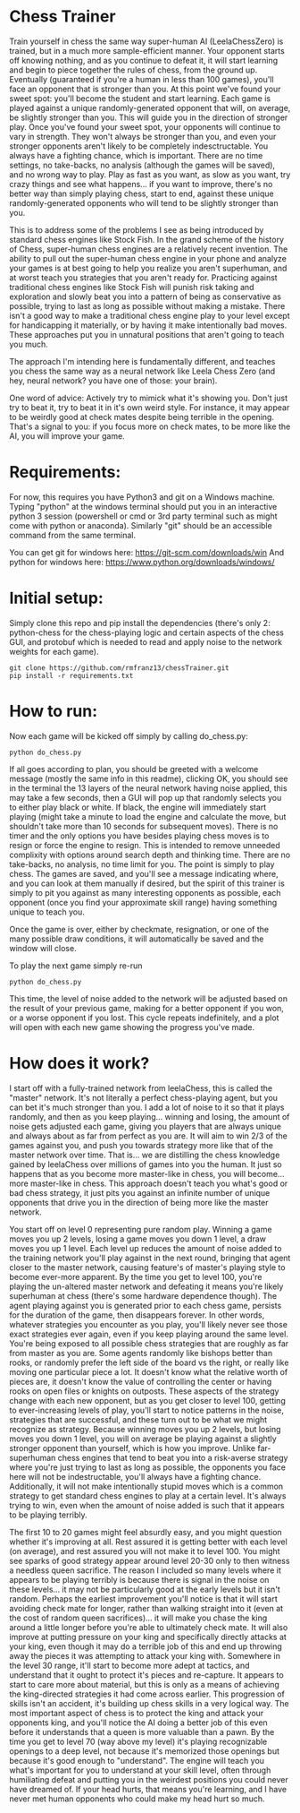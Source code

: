 # Chess Trainer 

Train yourself in chess the same way super-human AI (LeelaChessZero) is trained, but in a much more sample-efficient manner. Your opponent starts off knowing nothing, and as you continue to defeat it, it will start learning and begin to piece together the rules of chess, from the ground up. Eventually (guaranteed if you're a human in less than 100 games), you'll face an opponent that is stronger than you. At this point we've found your sweet spot: you'll become the student and start learning. Each game is played against a unique randomly-generated opponent that will, on average, be slightly stronger than you. This will guide you in the direction of stronger play. Once you've found your sweet spot, your opponents will continue to vary in strength. They won't always be stronger than you, and even your stronger opponents aren't likely to be completely indesctructable. You always have a fighting chance, which is important. There are no time settings, no take-backs, no analysis (although the games will be saved), and no wrong way to play. Play as fast as you want, as slow as you want, try crazy things and see what happens... if you want to improve, there's no better way than simply playing chess, start to end, against these unique randomly-generated opponents who will tend to be slightly stronger than you.

This is to address some of the problems I see as being introduced by standard chess engines like Stock Fish. In the grand scheme of the history of Chess, super-human chess engines are a relatively recent invention. The ability to pull out the super-human chess engine in your phone and analyze your games is at best going to help you realize you aren't superhuman, and at worst teach you strategies that you aren't ready for. Practicing against traditional chess engines like Stock Fish will punish risk taking and exploration and slowly beat you into a pattern of being as conservative as possible, trying to last as long as possible without making a mistake. There isn't a good way to make a traditional chess engine play to your level except for handicapping it materially, or by having it make intentionally bad moves. These approaches put you in unnatural positions that aren't going to teach you much.

The approach I'm intending here is fundamentally different, and teaches you chess the same way as a neural network like Leela Chess Zero (and hey, neural network? you have one of those: your brain).

One word of advice: Actively try to mimick what it's showing you. Don't just try to beat it, try to beat it in it's own weird style. For instance, it may appear to be weirdly good at check mates despite being terrible in the opening. That's a signal to you: if you focus more on check mates, to be more like the AI, you will improve your game.

# Requirements: 

For now, this requires you have Python3 and git on a Windows machine. Typing "python" at the windows terminal should put you in an interactive python 3 session (powershell or cmd or 3rd party terminal such as might come with python or anaconda). Similarly "git" should be an accessible command from the same terminal.

You can get git for windows here: https://git-scm.com/downloads/win
And python for windows here: https://www.python.org/downloads/windows/

# Initial setup:
Simply clone this repo and pip install the dependencies (there's only 2: python-chess for the chess-playing logic and certain aspects of the chess GUI, and protobuf which is needed to read and apply noise to the network weights for each game).
```
git clone https://github.com/rmfranz13/chessTrainer.git
pip install -r requirements.txt
```

# How to run:
Now each game will be kicked off simply by calling do_chess.py:
```
python do_chess.py
```

If all goes according to plan, you should be greeted with a welcome message (mostly the same info in this readme), clicking OK, you should see in the terminal the 13 layers of the neural network having noise applied, this may take a few seconds, then a GUI will pop up that randomly selects you to either play black or white. If black, the engine will immediately start playing (might take a minute to load the engine and calculate the move, but shouldn't take more than 10 seconds for subsequent moves). There is no timer and the only options you have besides playing chess moves is to resign or force the engine to resign. This is intended to remove unneeded complixity with options around search depth and thinking time. There are no take-backs, no analysis, no time limit for you. The point is simply to play chess. The games are saved, and you'll see a message indicating where, and you can look at them manually if desired, but the spirit of this trainer is simply to pit you against as many interesting opponents as possible, each opponent (once you find your approximate skill range) having something unique to teach you.

Once the game is over, either by checkmate, resignation, or one of the many possible draw conditions, it will automatically be saved and the window will close.

To play the next game simply re-run 
```
python do_chess.py
```

This time, the level of noise added to the network will be adjusted based on the result of your previous game, making for a better opponent if you won, or a worse opponent if you lost. This cycle repeats indefinitely, and a plot will open with each new game showing the progress you've made.

# How does it work?

I start off with a fully-trained network from leelaChess, this is called the "master" network. It's not literally a perfect chess-playing agent, but you can bet it's much stronger than you. I add a lot of noise to it so that it plays randomly, and then as you keep playing... winning and losing, the amount of noise gets adjusted each game, giving you players that are always unique and always about as far from perfect as you are. It will aim to win 2/3 of the games against you, and push you towards strategy more like that of the master network over time. That is... we are distilling the chess knowledge gained by leelaChess over millions of games into you the human. It just so happens that as you become more master-like in chess, you will become... more master-like in chess. This approach doesn't teach you what's good or bad chess strategy, it just pits you against an infinite number of unique opponents that drive you in the direction of being more like the master network.

You start off on level 0 representing pure random play. Winning a game moves you up 2 levels, losing a game moves you down 1 level, a draw moves you up 1 level. Each level up reduces the amount of noise added to the training network you'll play against in the next round, bringing that agent closer to the master network, causing feature's of master's playing style to become ever-more apparent. By the time you get to level 100, you're playing the un-altered master network and defeating it means you're likely superhuman at chess (there's some hardware dependence though). The agent playing against you is generated prior to each chess game, persists for the duration of the game, then disappears forever. In other words, whatever strategies you encounter as you play, you'll likely never see those exact strategies ever again, even if you keep playing around the same level. You're being exposed to all possible chess strategies that are roughly as far from master as you are. Some agents randomly like bishops better than rooks, or randomly prefer the left side of the board vs the right, or really like moving one particular piece a lot. It doesn't know what the relative worth of pieces are, it doesn't know the value of controlling the center or having rooks on open files or knights on outposts. These aspects of the strategy change with each new opponent, but as you get closer to level 100, getting to ever-increasing levels of play, you'll start to notice patterns in the noise, strategies that are successful, and these turn out to be what we might recognize as strategy. Because winning moves you up 2 levels, but losing moves you down 1 level, you will on average be playing against a slightly stronger opponent than yourself, which is how you improve. Unlike far-superhuman chess engines that tend to beat you into a risk-averse strategy where you're just trying to last as long as possible, the opponents you face here will not be indestructable, you'll always have a fighting chance. Additionally, it will not make intentionally stupid moves which is a common strategy to get standard chess engines to play at a certain level. It's always trying to win, even when the amount of noise added is such that it appears to be playing terribly. 

The first 10 to 20 games might feel absurdly easy, and you might question whether it's improving at all. Rest assured it is getting better with each level (on average), and rest assured you will not make it to level 100. You might see sparks of good strategy appear around level 20-30 only to then witness a needless queen sacrifice. The reason I included so many levels where it appears to be playing terribly is because there is signal in the noise on these levels... it may not be particularly good at the early levels but it isn't random. Perhaps the earliest improvement you'll notice is that it will start avoiding check mate for longer, rather than walking straight into it (even at the cost of random queen sacrifices)... it will make you chase the king around a little longer before you're able to ultimately check mate. It will also improve at putting pressure on your king and specifically directly attacks at your king, even though it may do a terrible job of this and end up throwing away the pieces it was attempting to attack your king with. Somewhere in the level 30 range, it'll start to become more adept at tactics, and understand that it ought to protect it's pieces and re-capture. It appears to start to care more about material, but this is only as a means of achieving the king-directed strategies it had come across earlier. This progression of skills isn't an accident, it's building up chess skills in a very logical way. The most important aspect of chess is to protect the king and attack your opponents king, and you'll notice the AI doing a better job of this even before it understands that a queen is more valuable than a pawn. By the time you get to level 70 (way above my level) it's playing recognizable openings to a deep level, not because it's memorized those openings but because it's good enough to "understand". The engine will teach you what's important for you to understand at your skill level, often through humiliating defeat and putting you in the weirdest positions you could never have dreamed of. If your head hurts, that means you're learning, and I have never met human opponents who could make my head hurt so much.

